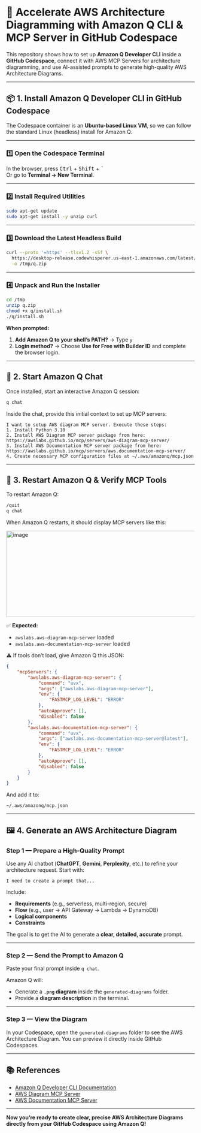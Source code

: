 # 🚀 Accelerate AWS Architecture Diagramming with Amazon Q CLI & MCP Server in GitHub Codespace

This repository shows how to set up **Amazon Q Developer CLI** inside a **GitHub Codespace**, connect it with AWS MCP Servers for architecture diagramming, and use AI-assisted prompts to generate high-quality AWS Architecture Diagrams.

---

## 📦 1. Install Amazon Q Developer CLI in GitHub Codespace

The Codespace container is an **Ubuntu-based Linux VM**, so we can follow the standard Linux (headless) install for Amazon Q.

---

### 1️⃣ Open the Codespace Terminal
In the browser, press <kbd>Ctrl</kbd> + <kbd>Shift</kbd> + <kbd>`</kbd>  
Or go to **Terminal → New Terminal**.

---

### 2️⃣ Install Required Utilities
```bash
sudo apt-get update
sudo apt-get install -y unzip curl
````

---

### 3️⃣ Download the Latest Headless Build

```bash
curl --proto '=https' --tlsv1.2 -sSf \
  https://desktop-release.codewhisperer.us-east-1.amazonaws.com/latest/q-x86_64-linux-musl.zip \
  -o /tmp/q.zip
```

---

### 4️⃣ Unpack and Run the Installer

```bash
cd /tmp
unzip q.zip
chmod +x q/install.sh
./q/install.sh
```

**When prompted:**

1. **Add Amazon Q to your shell’s PATH?** → Type `y`
2. **Login method?** → Choose **Use for Free with Builder ID** and complete the browser login.

---

## 💬 2. Start Amazon Q Chat

Once installed, start an interactive Amazon Q session:

```bash
q chat
```

Inside the chat, provide this initial context to set up MCP servers:

```
I want to setup AWS diagram MCP server. Execute these steps:
1. Install Python 3.10
2. Install AWS Diagram MCP server package from here: https://awslabs.github.io/mcp/servers/aws-diagram-mcp-server/
3. Install AWS Documentation MCP server package from here: https://awslabs.github.io/mcp/servers/aws.documentation-mcp-server/
4. Create necessary MCP configuration files at ~/.aws/amazonq/mcp.json
```

---

## 🔄 3. Restart Amazon Q & Verify MCP Tools

To restart Amazon Q:

```bash
/quit
q chat
```

When Amazon Q restarts, it should display MCP servers like this:

<img width="593" height="230" alt="image" src="https://github.com/user-attachments/assets/bfe557f7-3b78-4530-946f-09e9b3cd4bd7" />


✅ **Expected:**

* `awslabs.aws-diagram-mcp-server` loaded
* `awslabs.aws-documentation-mcp-server` loaded

⚠ If tools don’t load, give Amazon Q this JSON:

```json
{
    "mcpServers": {
        "awslabs.aws-diagram-mcp-server": {
            "command": "uvx",
            "args": ["awslabs.aws-diagram-mcp-server"],
            "env": {
                "FASTMCP_LOG_LEVEL": "ERROR"
            },
            "autoApprove": [],
            "disabled": false
        },
        "awslabs.aws-documentation-mcp-server": {
            "command": "uvx",
            "args": ["awslabs.aws-documentation-mcp-server@latest"],
            "env": {
                "FASTMCP_LOG_LEVEL": "ERROR"
            },
            "autoApprove": [],
            "disabled": false
        }
    }
}
```

And add it to:

```
~/.aws/amazonq/mcp.json
```

---

## 🖼 4. Generate an AWS Architecture Diagram

### Step 1 — Prepare a High-Quality Prompt

Use any AI chatbot (**ChatGPT**, **Gemini**, **Perplexity**, etc.) to refine your architecture request.
Start with:

```
I need to create a prompt that...
```

Include:

* **Requirements** (e.g., serverless, multi-region, secure)
* **Flow** (e.g., user → API Gateway → Lambda → DynamoDB)
* **Logical components**
* **Constraints**

The goal is to get the AI to generate a **clear, detailed, accurate** prompt.

---

### Step 2 — Send the Prompt to Amazon Q

Paste your final prompt inside `q chat`.

Amazon Q will:

* Generate a **`.png` diagram** inside the `generated-diagrams` folder.
* Provide a **diagram description** in the terminal.

---

### Step 3 — View the Diagram

In your Codespace, open the `generated-diagrams` folder to see the AWS Architecture Diagram.
You can preview it directly inside GitHub Codespaces.

---

## 📚 References

* [Amazon Q Developer CLI Documentation](https://docs.aws.amazon.com/amazonq/latest/qdeveloper-ug/command-line.html)
* [AWS Diagram MCP Server](https://awslabs.github.io/mcp/servers/aws-diagram-mcp-server/)
* [AWS Documentation MCP Server](https://awslabs.github.io/mcp/servers/aws.documentation-mcp-server/)

---

**Now you’re ready to create clear, precise AWS Architecture Diagrams directly from your GitHub Codespace using Amazon Q!**


